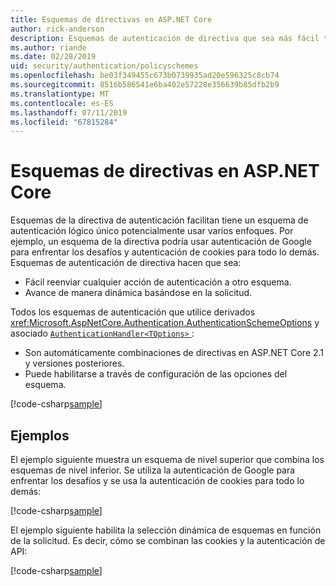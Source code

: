 ```yaml
---
title: Esquemas de directivas en ASP.NET Core
author: rick-anderson
description: Esquemas de autenticación de directiva que sea más fácil tener un esquema de autenticación lógico único
ms.author: riande
ms.date: 02/28/2019
uid: security/authentication/policyschemes
ms.openlocfilehash: be03f349455c673b0739935ad20e596325c8cb74
ms.sourcegitcommit: 8516b586541e6ba402e57228e356639b85dfb2b9
ms.translationtype: MT
ms.contentlocale: es-ES
ms.lasthandoff: 07/11/2019
ms.locfileid: "67815284"
---
```

# <a name="policy-schemes-in-aspnet-core"></a>Esquemas de directivas en ASP.NET Core

Esquemas de la directiva de autenticación facilitan tiene un esquema de autenticación lógico único potencialmente usar varios enfoques. Por ejemplo, un esquema de la directiva podría usar autenticación de Google para enfrentar los desafíos y autenticación de cookies para todo lo demás. Esquemas de autenticación de directiva hacen que sea:

* Fácil reenviar cualquier acción de autenticación a otro esquema.
* Avance de manera dinámica basándose en la solicitud.

Todos los esquemas de autenticación que utilice derivados <xref:Microsoft.AspNetCore.Authentication.AuthenticationSchemeOptions> y asociado [ `AuthenticationHandler<TOptions>` ](/dotnet/api/microsoft.aspnetcore.authentication.authenticationhandler-1):

* Son automáticamente combinaciones de directivas en ASP.NET Core 2.1 y versiones posteriores.
* Puede habilitarse a través de configuración de las opciones del esquema.

[!code-csharp[sample](policyschemes/samples/AuthenticationSchemeOptions.cs?name=snippet)]

## <a name="examples"></a>Ejemplos

El ejemplo siguiente muestra un esquema de nivel superior que combina los esquemas de nivel inferior. Se utiliza la autenticación de Google para enfrentar los desafíos y se usa la autenticación de cookies para todo lo demás:

[!code-csharp[sample](policyschemes/samples/Startup.cs?name=snippet1)]

El ejemplo siguiente habilita la selección dinámica de esquemas en función de la solicitud. Es decir, cómo se combinan las cookies y la autenticación de API:

 <!-- REVIEW, missing If set in public Func<HttpContext, string> ForwardDefaultSelector -->

[!code-csharp[sample](policyschemes/samples/Startup.cs?name=snippet2)]
